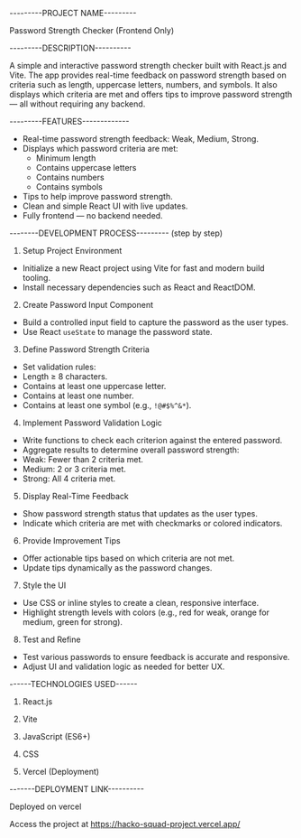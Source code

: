 
---------PROJECT NAME---------

 Password Strength Checker (Frontend Only)
 

---------DESCRIPTION----------

A simple and interactive password strength checker built with React.js and Vite. The app provides real-time feedback on password strength based on criteria such as length, uppercase letters, numbers, and symbols. It also displays which criteria are met and offers tips to improve password strength — all without requiring any backend.



---------FEATURES-------------

- Real-time password strength feedback: Weak, Medium, Strong.
- Displays which password criteria are met:
  - Minimum length
  - Contains uppercase letters
  - Contains numbers
  - Contains symbols
- Tips to help improve password strength.
- Clean and simple React UI with live updates.
- Fully frontend — no backend needed.



--------DEVELOPMENT PROCESS--------- (step by step)


1. Setup Project Environment
  - Initialize a new React project using Vite for fast and modern build tooling.
  - Install necessary dependencies such as React and ReactDOM.


2. Create Password Input Component
  - Build a controlled input field to capture the password as the user types.
  - Use React `useState` to manage the password state.


3. Define Password Strength Criteria
  - Set validation rules:
  - Length ≥ 8 characters.
  - Contains at least one uppercase letter.
  - Contains at least one number.
  - Contains at least one symbol (e.g., `!@#$%^&*`).

  
4. Implement Password Validation Logic
  - Write functions to check each criterion against the entered password.
  - Aggregate results to determine overall password strength:
  - Weak: Fewer than 2 criteria met.
  - Medium: 2 or 3 criteria met.
  - Strong: All 4 criteria met.


5. Display Real-Time Feedback
  - Show password strength status that updates as the user types.
  - Indicate which criteria are met with checkmarks or colored indicators.


6. Provide Improvement Tips
  - Offer actionable tips based on which criteria are not met.
  - Update tips dynamically as the password changes.


7. Style the UI
  - Use CSS or inline styles to create a clean, responsive interface.
  - Highlight strength levels with colors (e.g., red for weak, orange for medium, green for strong).


8. Test and Refine
  - Test various passwords to ensure feedback is accurate and responsive.
  - Adjust UI and validation logic as needed for better UX.



------TECHNOLOGIES USED------

1. React.js

2. Vite

3. JavaScript (ES6+)

4. CSS

5. Vercel (Deployment)



-------DEPLOYMENT LINK----------

Deployed on vercel

Access the project at https://hacko-squad-project.vercel.app/

